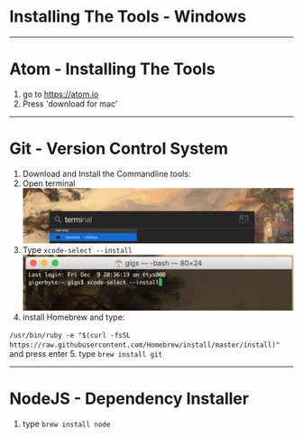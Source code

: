 # Installing The Tools - Windows

---

# Atom - Installing The Tools 

1. go to https://atom.io
2. Press 'download for mac'

---
# Git - Version Control System

1. Download and Install the Commandline tools:
2. Open terminal
![Open Terminal](./imgs/mac_term_search.png)
3. Type ```xcode-select --install```
![Xcode Install](./imgs/mac_xcode_select.png)
4. install Homebrew and type:

 ```/usr/bin/ruby -e "$(curl -fsSL https://raw.githubusercontent.com/Homebrew/install/master/install)"``` 
and press enter
5. type ```brew install git```

---
# NodeJS - Dependency Installer

1. type ```brew install node```